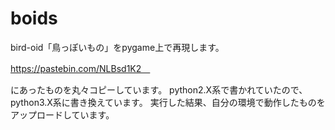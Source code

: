 # boids
bird-oid「鳥っぽいもの」をpygame上で再現します。

https://pastebin.com/NLBsd1K2　

にあったものを丸々コピーしています。
python2.X系で書かれていたので、python3.X系に書き換えています。
実行した結果、自分の環境で動作したものをアップロードしています。
